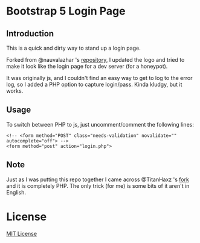 # Bootstrap 5 Login Page

## Introduction
This is a quick and dirty way to stand up a login page.  

Forked from @nauvalazhar 's [repository](https://github.com/nauvalazhar/bootstrap-5-login-page), I updated the logo and tried to make it look like the login page for a dev server (for a honeypot).
 
It was originally js, and I couldn't find an easy way to get to log to the error log, so I added a PHP option to capture login/pass. Kinda kludgy, but it works.

## Usage
To switch between PHP to js, just uncomment/comment the following lines:

```
<!-- <form method="POST" class="needs-validation" novalidate="" autocomplete="off"> -->
<form method="post" action="login.php">
```

## Note
Just as I was putting this repo together I came across @TitanHaxz 's [fork](https://github.com/TitanHaxz/bootstrap-5-login-page/) and it is completely PHP. The only trick (for me) is some bits of it aren't in English.

# License
[MIT License](http://opensource.org/licenses/MIT)
